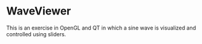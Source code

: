 # WaveViewer
This is an exercise in OpenGL and QT in which a sine wave is visualized and controlled using sliders.
